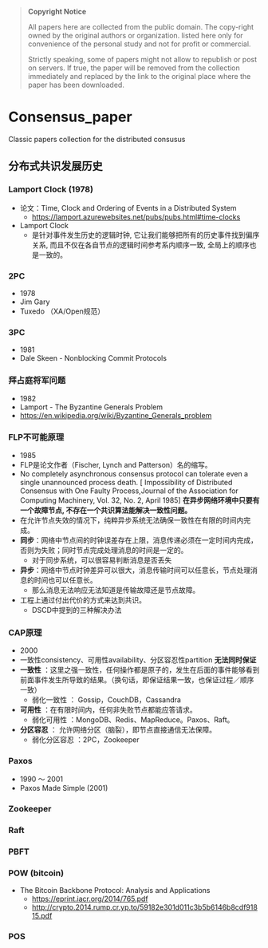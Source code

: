 > **Copyright Notice**
> 
> All papers here are collected from the public domain. The copy-right owned by the original authors or organization. listed here only for convenience of the personal study and not for profit or commercial.
> 
> Strictly speaking, some of papers might not allow to republish or post on servers. If true, the paper will be removed from the collection immediately and replaced by the link to the original place where the paper has been downloaded.

# Consensus_paper
Classic papers collection for the distributed consusus 

## 分布式共识发展历史

### Lamport Clock (1978)
* 论文：Time, Clock and Ordering of Events in a Distributed System
   * https://lamport.azurewebsites.net/pubs/pubs.html#time-clocks
* Lamport Clock
  - 是针对事件发生历史的逻辑时钟, 它让我们能够把所有的历史事件找到偏序关系, 而且不仅在各自节点的逻辑时间参考系内顺序一致, 全局上的顺序也是一致的。
  
### 2PC
* 1978
* Jim Gary
* Tuxedo （XA/Open规范）
 
### 3PC
* 1981
* Dale Skeen - Nonblocking Commit Protocols

### 拜占庭将军问题
* 1982
* Lamport - The Byzantine Generals Problem
* https://en.wikipedia.org/wiki/Byzantine_Generals_problem

### FLP不可能原理
* 1985
* FLP是论文作者（Fischer, Lynch and Patterson）名的缩写。
* No completely asynchronous consensus protocol can tolerate even a single unannounced process death. [ Impossibility of Distributed Consensus with One Faulty Process,Journal of the Association for Computing Machinery, Vol. 32, No. 2, April 1985] **在异步网络环境中只要有一个故障节点, 不存在一个共识算法能解决一致性问题。**
* 在允许节点失效的情况下，纯粹异步系统无法确保一致性在有限的时间内完成。
* **同步**：网络中节点间的时钟误差存在上限，消息传递必须在一定时间内完成，否则为失败；同时节点完成处理消息的时间是一定的。
   * 对于同步系统，可以很容易判断消息是否丢失
* **异步**：网络中节点时钟差异可以很大，消息传输时间可以任意长，节点处理消息的时间也可以任意长。
   * 那么消息无法响应无法知道是传输故障还是节点故障。
* 工程上通过付出代价的方式来达到共识。
   - DSCD中提到的三种解决办法

### CAP原理
* 2000
* 一致性consistency、可用性availability、分区容忍性partition **无法同时保证**
* **一致性** ：这里之强一致性，任何操作都是原子的，发生在后面的事件能够看到前面事件发生所导致的结果。（换句话，即保证结果一致，也保证过程／顺序一致）
  - 弱化一致性 ： Gossip，CouchDB，Cassandra
* **可用性** ：在有限时间内，任何非失败节点都能应答请求。
  - 弱化可用性 ：MongoDB、Redis、MapReduce。Paxos、Raft。
* **分区容忍** ： 允许网络分区（脑裂），即节点直接通信无法保障。
  - 弱化分区容忍 ：2PC，Zookeeper

### Paxos
* 1990 ～ 2001
* Paxos Made Simple (2001) 

### Zookeeper

### Raft

### PBFT

### POW (bitcoin)
* The Bitcoin Backbone Protocol: Analysis and Applications
  - https://eprint.iacr.org/2014/765.pdf
  - http://crypto.2014.rump.cr.yp.to/59182e301d011c3b5b6146b8cdf91815.pdf

### POS

